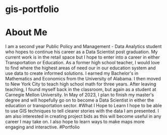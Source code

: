 # gis-portfolio
# About Me
I am a second year Public Policy and Management - Data Analytics student who hopes to continue his career as a Data Scientist post graduation. My current work is in the retail space but I hope to enter into a career in either Transportation or Education. As a former high school teacher, I would love to find where the highest areas of need our in our education system and use data to create informed solutions.
I earned my Bachelor's in Mathematics and Economics from the University of Alabama. I then moved to New York City to teach high school math for three years. After leaving teaching, I found myself back in the classroom, but again as a student at Carnegie Mellon University. In May of 2023, I plan to finish my master's degree and will hopefully go on to become a Data Scientist in either the education or transportation sector. 
#What I Hope to Learn
I hope to be able to use GIS techniques to tell clearer stories with the data I am presented. I am also interested in creating project bids as this will become useful in any career I may take on. I also hope to learn ways to make maps more engaging and interactive.
#Portfolio
